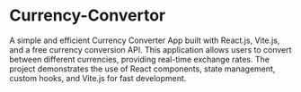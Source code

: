 # Currency-Convertor
A simple and efficient Currency Converter App built with React.js, Vite.js, and a free currency conversion API. This application allows users to convert between different currencies, providing real-time exchange rates. The project demonstrates the use of React components, state management, custom hooks, and Vite.js for fast development.
